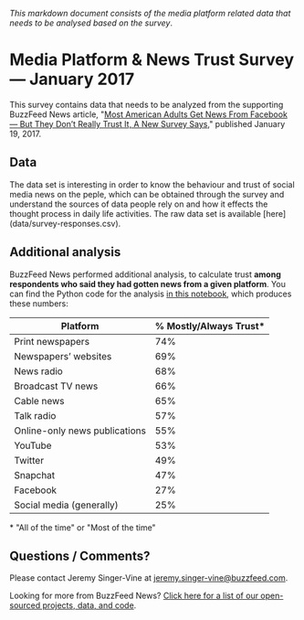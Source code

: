 _This markdown document  consists of the media platform related data that needs to be analysed based on the survey_.

# Media Platform & News Trust Survey — January 2017

This survey contains data that needs to be analyzed from the  supporting BuzzFeed News article, "[Most American Adults Get News From Facebook — But They Don’t Really Trust It, A New Survey Says](https://www.buzzfeed.com/craigsilverman/people-be-reading-but-not-trusting-news-on-facebook)," published January 19, 2017.

## Data
The data set is interesting in order to know the behaviour and trust of social media news on the peple, which can be obtained through the survey and understand the sources of data people rely on and how it effects the thought process in daily life activities. The raw data set is available [here] (data/survey-responses.csv).

## Additional analysis

BuzzFeed News performed additional analysis, to calculate trust __among respondents who said they had gotten news from a given platform__. You can find the Python code for the analysis [in this notebook](notebooks/platform-trust-additional-analysis.ipynb), which produces these numbers:

| Platform                      | % Mostly/Always Trust* |
|-------------------------------|------------------------|
| Print newspapers              | 74%                    |
| Newspapers’ websites          | 69%                    |
| News radio                    | 68%                    |
| Broadcast TV news             | 66%                    |
| Cable news                    | 65%                    |
| Talk radio                    | 57%                    |
| Online-only news publications | 55%                    |
| YouTube                       | 53%                    |
| Twitter                       | 49%                    |
| Snapchat                      | 47%                    |
| Facebook                      | 27%                    |
| Social media (generally)      | 25%                    |

\* "All of the time" or "Most of the time"

## Questions / Comments?

Please contact Jeremy Singer-Vine at jeremy.singer-vine@buzzfeed.com.

Looking for more from BuzzFeed News? [Click here for a list of our open-sourced projects, data, and code](https://github.com/BuzzFeedNews/everything).

